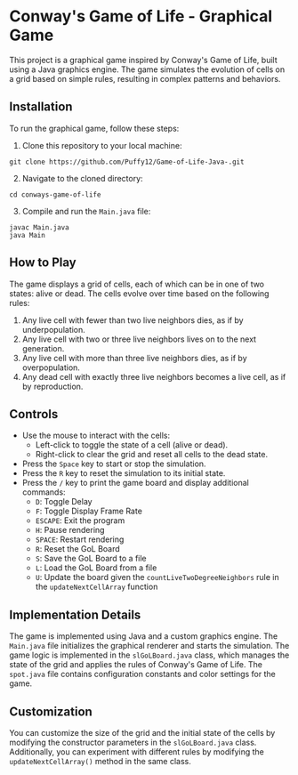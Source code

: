 # Conway's Game of Life - Graphical Game

This project is a graphical game inspired by Conway's Game of Life, built using a Java graphics engine. The game simulates the evolution of cells on a grid based on simple rules, resulting in complex patterns and behaviors.

## Installation

To run the graphical game, follow these steps:

1. Clone this repository to your local machine:

```
git clone https://github.com/Puffy12/Game-of-Life-Java-.git
```

2. Navigate to the cloned directory:

```
cd conways-game-of-life
```

3. Compile and run the `Main.java` file:

```
javac Main.java
java Main
```

## How to Play

The game displays a grid of cells, each of which can be in one of two states: alive or dead. The cells evolve over time based on the following rules:

1. Any live cell with fewer than two live neighbors dies, as if by underpopulation.
2. Any live cell with two or three live neighbors lives on to the next generation.
3. Any live cell with more than three live neighbors dies, as if by overpopulation.
4. Any dead cell with exactly three live neighbors becomes a live cell, as if by reproduction.

## Controls

- Use the mouse to interact with the cells:
  - Left-click to toggle the state of a cell (alive or dead).
  - Right-click to clear the grid and reset all cells to the dead state.
- Press the `Space` key to start or stop the simulation.
- Press the `R` key to reset the simulation to its initial state.
- Press the `/` key to print the game board and display additional commands:
  - `D`: Toggle Delay
  - `F`: Toggle Display Frame Rate
  - `ESCAPE`: Exit the program
  - `H`: Pause rendering
  - `SPACE`: Restart rendering
  - `R`: Reset the GoL Board
  - `S`: Save the GoL Board to a file
  - `L`: Load the GoL Board from a file
  - `U`: Update the board given the `countLiveTwoDegreeNeighbors` rule in the `updateNextCellArray` function

## Implementation Details

The game is implemented using Java and a custom graphics engine. The `Main.java` file initializes the graphical renderer and starts the simulation. The game logic is implemented in the `slGoLBoard.java` class, which manages the state of the grid and applies the rules of Conway's Game of Life. The `spot.java` file contains configuration constants and color settings for the game.

## Customization

You can customize the size of the grid and the initial state of the cells by modifying the constructor parameters in the `slGoLBoard.java` class. Additionally, you can experiment with different rules by modifying the `updateNextCellArray()` method in the same class.

